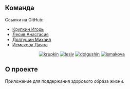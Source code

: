
## Команда
Ссылки на GitHub:
- [Крупкин Игорь](https://github.com/Cuberian)
- [Лесив Анастасия](https://github.com/Augen-Auf)
- [Долгушин Михаил](https://github.com/mihatronych) 
- [Исмакова Даяна](https://github.com/ISMAKOVA)

<p align="center">
<a href="https://vk.com/cuberian"><img src="https://img.shields.io/badge/krupkin-vk-blue" alt="krupkin"></a>
<a href="https://vk.com/id241168145"><img src="https://img.shields.io/badge/lesiv-vk-blue" alt="lesiv"></a>
<a href="https://vk.com/mdliberateanimals"><img src="https://img.shields.io/badge/dolgushin-vk-blue" alt="dolgushin"></a>
<a href="https://vk.com/ismaakova"><img src="https://img.shields.io/badge/ismakova-vk-blue" alt="ismakova"></a>
</p>


## О проекте

Приложение для поддержания здорового образа жизни. 

